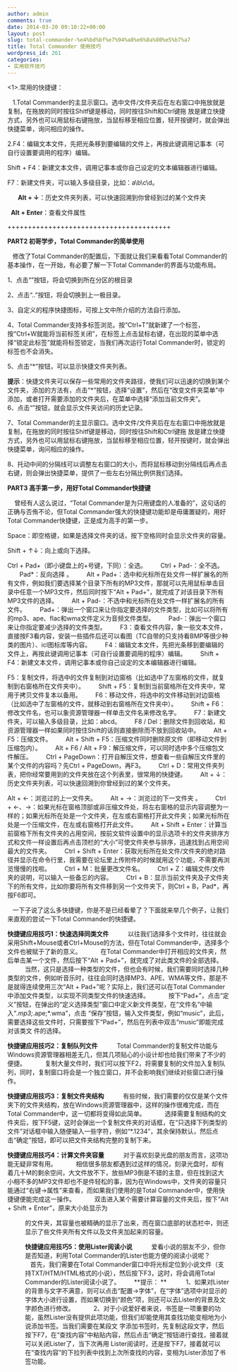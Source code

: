 ```yaml
---
author: admin
comments: true
date: 2014-03-20 09:10:22+00:00
layout: post
slug: total-commander-%e4%bd%bf%e7%94%a8%e6%8a%80%e5%b7%a7
title: Total Commander 使用技巧
wordpress_id: 261
categories:
- 实用软件技巧
---
```




<1>.常用的快捷键：




   1.Total Commander的主显示窗口。选中文件/文件夹后在左右窗口中拖放就是复制，在拖放的同时按往Shitf键是移动，同时按往Shift和Ctrl键拖 放是建立快捷方式，另外也可以用鼠标右键拖放，当鼠标移至相应位置，轻开按键时，就会弹出快捷菜单，询问相应的操作。




2.F4：编辑文本文件，先把光条移到要编辑的文件上，再按此键调用记事本（可自行设置要调用的程序）编辑。

Shift + F4：新建文本文件，调用记事本或你自己设定的文本编辑器进行编辑。

F7：新建文件夹，可以输入多级目录，比如：a\b\c\d。


      **Alt + ↓**：历史文件夹列表，可以快速回溯到你曾经到过的某个文件夹





  **Alt + Enter**：查看文件属性



++++++++++++++++++++++++++++++++++++++++



**PART2 初哥学步，Total Commander的简单使用**

   修改了Total Commander的配置后，下面就让我们来看看Total Commander的基本操作，在一开始，有必要了解一下Total Commander的界面与功能布局。     

1、点击“”按钮，将会切换到所在分区的根目录

2、点击“..”按钮，将会切换到上一极目录。

3、自定义的程序快捷图标，可按上文中所介绍的方法自行添加。

4、Total Commander支持多标签浏览。按“Ctrl+T”就新建了一个标签，按“Ctrl+W就能将当前标签关闭”，在标签上点击鼠标右键，在出现的菜单中选择“锁定此标签”就能将标签锁定，当我们再次运行Total Commander时，锁定的标签也不会消失。

5、点击“*”按钮，可以显示快捷文件夹列表。

**提示**：快捷文件夹可以保存一些常用的文件夹路径，使我们可以迅速的切换到某个文件夹，添加的方法有，点击“*”按钮，选择“设置”，然后在“改变文件夹菜单”中添加，或者打开需要添加的文件夹后，在菜单中选择“添加当前文件夹”。
       
6、点击“”按钮，就会显示文件夹访问的历史记录。

7、Total Commander的主显示窗口。选中文件/文件夹后在左右窗口中拖放就是复制，在拖放的同时按往Shitf键是移动，同时按往Shift和Ctrl键拖 放是建立快捷方式，另外也可以用鼠标右键拖放，当鼠标移至相应位置，轻开按键时，就会弹出快捷菜单，询问相应的操作。

8、托动中间的分隔线可以调整左右窗口的大小，而将鼠标移动到分隔线后再点击右键，则会弹出快捷菜单，提供了一些左右分隔比例供我们选择。


**PART3 高手第一步，用好Total Commander快捷键**


    曾经有人这么说过，“Total Commander是为只用键盘的人准备的”，这句话的正确与否侑不论，但Total Commander强大的快捷键功能却是毋庸置疑的，用好Total Commander快捷键，正是成为高手的第一步。

Space：即空格键，如果是选择文件夹的话，按下空格同时会显示文件夹的容量。

Shift + ↑↓：向上或向下选择。

Ctrl + Pad+（即小键盘上的+号键，下同）：全选。
      
Ctrl + Pad-：全不选。
      
Pad*：反向选择 。
      
Alt + Pad+：选中和光标所在处文件一样扩展名的所有文件，例如我们要选择某个目录下所有的MP3文件，那就可以先用鼠标单击目录中任意一个MP3文件，然后同时按下“Alt + Pad+”，就完成了对该目录下所有MP3文件的选择。
      
Alt + Pad-：不选中和光标所在处文件一样扩展名的所有文件。
      
Pad+：弹出一个窗口来让你指定要选择的文件类型，比如可以将所有的mp3、ape、flac和wma文件定义为音频文件类型。
      
Pad-：弹出一个窗口来让你指定要减少选择的文件类型。
      
F3：查看文件内容，象一些文本文件，直接按F3看内容，安装一些插件后还可以看图（TC自带的只支持看BMP等很少种类的图片）、icl图标库等内容。
      
F4：编辑文本文件，先把光条移到要编辑的文件上，再按此键调用记事本（可自行设置要调用的程序）编辑。
      
Shift + F4：新建文本文件，调用记事本或你自己设定的文本编辑器进行编辑。

F5：复制文件，将选中的文件复制到对边窗格（比如选中了左窗格的文件，就复制到右窗格所在文件夹中）。
      
Shift + F5：复制到当前窗格所在文件夹中，常用于拷贝文件复本以备用。
      
F6：移动文件，将选中的文件移动到对边窗格（比如选中了左窗格的文件，就移动到右窗格所在文件夹中）。
      
Shift + F6：修改文件名，也可以象资源管理器一样单击文件名来修改名字。
      
F7：新建文件夹，可以输入多级目录，比如：abcd。
      
F8 / Del：删除文件到回收站，和资源管理器一样如果同时按住Shift的话则直接删除而不放到回收站中。
      
Alt + F5：压缩文件。
      
Alt + Shift + F5：压缩文件同时删除原文件（即移动文件到压缩包内）。
      
Alt + F6 / Alt + F9：解压缩文件，可以同时选中多个压缩包文件解压。
      
Ctrl + PageDown：打开自解压文件，想查看一些自解压文件里的某个文件的内容吗？先Ctrl + PageDown，再F3。
      
Ctrl + D：常用文件夹列表，把你经常要用到的文件夹放在这个列表里，很常用的快捷键。
      
Alt + ↓：历史文件夹列表，可以快速回溯到你曾经到过的某个文件夹。

Alt + ←：浏览过的上一文件夹。
      
Alt + →：浏览过的下一文件夹 。
      
Ctrl + ←、→：如果光标在窗格顶部或非压缩文件处，将左右窗格的显示内容调整为一样的；如果光标所在处是一个文件夹，在左或右窗格打开此文件夹；如果光标所在处是一个压缩文件，在左或右窗格打开此文件。
      
Alt + Shift + Enter：计算当前窗格下所有文件夹的占用空间，按前文软件设置中的显示选项卡的文件夹排序方式和文件一样设置后再点击顶栏的“大小”可使文件夹参与排序，迅速找到占用空间最大的文件夹。
      
Ctrl + Shift + Enter：获取光标所在处文件/文件夹的绝对路径并显示在命令行里，我需要在论坛里上传附件的时候就用这个功能，不需要再浏览慢慢的找啦。
      
Ctrl + M：批量更改文件名。
      
Ctrl + Z：编辑文件/文件夹的说明，可以输入一些备忘的内容。
      
Ctrl + B：显示当前文件夹及子文件夹下的所有文件，比如你要将所有文件移到另一个文件夹下，则Ctrl + B，Pad*，再按F6即可。

   一下子说了这么多快捷键，你是不是已经看晕了？下面就来举几个例子，让我们来直观的尝试一下Total Commander的快捷键。

**快捷键应用技巧1：快速选择同类文件**
      
   以往我们选择多个文件时，往往就会采用Shift+Mouse或者Ctrl+Mouse的方法，但在Total Commander中，选择多个文件也被赋于了新的意义。
      
   在Total Commander中打开相应的文件夹，然后单击某一个文件，然后按下“Alt + Pad+”，就完成了对此类文件的全部选择。
      
   当然，这只是选择一种类型的文件，但也会有时候，我们需要同时选择几种类型的文件，例如听音乐时，往往会同时选择MP3、APE、WMA等文件，那是不是就得连续使用三次“Alt + Pad+”呢？实际上，我们还可以在Total Commander中添加文件类型，以实现不同类型文件的快速选择。
      
   按下“Pad+”，点击“定义”按钮，在弹出的“定义选择类型”窗口中定义新文件类型，在“文件名”中输入“*.mp3;*.ape;*.wma”，点击 “保存”按钮，输入文件类型，例如“music”，此后，需要选择这些文件时，只需要按下“Pad+”，然后在列表中双击“music”即能完成对该类文 件的选择。


**快捷键应用技巧2：复制队列文件**
      
   Total Commander的复制文件功能与Windows资源管理器相差无几，但其几项贴心的小设计却也给我们带来了不少的便捷。
      
   复制大量文件时，我们可以按下F2，将需要复制的文件加入复制队列，同时，复制窗口将会是一个独立窗口，并不会影响我们继续对些窗口进行操作。


**快捷键应用技巧3：复制文件夹结构**
      
   有些时候，我们需要的仅仅是某个文件夹下的文件夹结构，放在Windows资源管理器中，这样的操作很难完成，而在Total Commander中，这一切都将变得如此简单。
      
   选择需要复制结构的文件夹后，按下F5键，这时会弹出一个复制文件夹的对话框，在“只选择下列类型的文件”对话框中输入随便输入一些字符，例如“*.1234”，其余保持默认，然后点击“确定”按钮，即可以把文件夹结构完整的复制下来。

**快捷键应用技巧4：计算文件夹容量**
      
   对于喜欢刻录光盘的朋友而言，这项功能无疑非常有用。
      
   相信很多朋友都遇到过这样的情况，刻录光盘时，却有着几十M的剩余空间，大文件放不下，放些MP3倒是不错的主意，但在找到这大小相不多的MP3文件却也不是件轻松的事，因为在Windows中，文件夹的容量只能通过“右键→属性”来查看，而如果我们使用的是Total Commander中，使用快捷键便能完成这一操作。
      
   双击进入某个需要计算容量的文件夹后，按下“Alt + Shift + Enter”，原来大小处显示为<DIR>的文件夹，其容量也被精确的显示了出来，而在窗口底部的状态栏中，则还显示了些文件夹所有文件以及文件夹加起来的容量。

**快捷键应用技巧5：使用Lister阅读小说**
      
   爱看小说的朋友不少，但你是否知道，利用Total Commander的Lister也能方便的阅读小说呢？
      
   首先，我们需要在Total Commander窗口中将光标定位到小说文件（支持TXT/HTM/HTML格式的小说），然后按下F3，这时，将会调用Total Commander的Lister阅读小说了。
      
**提示：
**       
   1、如果对Lister的背景与文字不满意，则可以点击“配置→字体”，在“字体”选项中对显示的字体大小进行设置，而如果切换到“颜色”项，则还可以去Lister的背景及文字颜色进行修改。
      
   2、对于小说爱好者来说，书签是一项重要的功能，虽然Lister没有提供此项功能，但我们却能使用其查找功能变相地为小说添加书签。当我们需要在某段文 字添加书签时，先复制这段文字，然后按下F7，在“查找内容”中粘贴内容，然后点击“确定”按钮进行查找，接着就可以关闭Lister了，当下次再用 Lister阅读时，还是按下F7，接着就可以在“查找内容”的下拉列表中找到上次所查找的内容，变相为Lister添加了书签功能。
